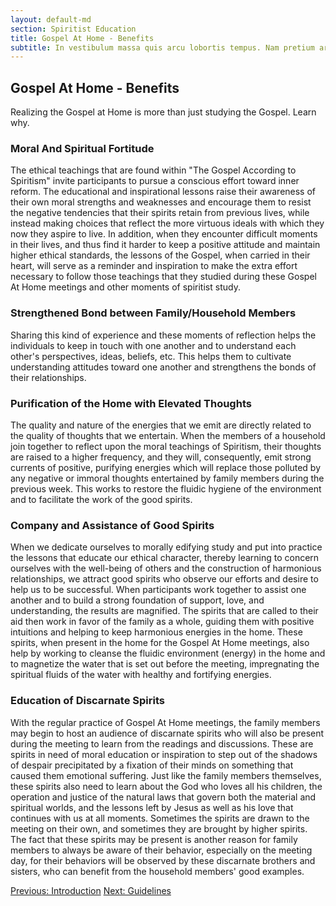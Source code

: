 ```yaml
---
layout: default-md
section: Spiritist Education
title: Gospel At Home - Benefits
subtitle: In vestibulum massa quis arcu lobortis tempus. Nam pretium arcu in odio vulputate luctus.
---
```


## Gospel At Home - Benefits
Realizing the Gospel at Home is more than just studying the Gospel. Learn why.


### Moral And Spiritual Fortitude
The ethical teachings that are found within "The Gospel According to Spiritism" invite participants to pursue a conscious effort toward inner reform. The educational and inspirational lessons raise their awareness of their own moral strengths and weaknesses and encourage them to resist the negative tendencies that their spirits retain from previous lives, while instead making choices that reflect the more virtuous ideals with which they now they aspire to live.  In addition, when they encounter difficult moments in their lives, and thus find it harder to keep a positive attitude and maintain higher ethical standards, the lessons of the Gospel, when carried in their heart, will serve as a reminder and inspiration to make the extra effort necessary to follow those teachings that they studied during these Gospel At Home meetings and other moments of spiritist study.
	     	
### Strengthened Bond between Family/Household Members
Sharing this kind of experience and these moments of reflection helps the individuals to keep in touch with one another and to understand each other's perspectives, ideas, beliefs, etc. This helps them to cultivate understanding attitudes toward one another and strengthens the bonds of their relationships.

### Purification of the Home with Elevated Thoughts
The quality and nature of the energies that we emit are directly related to the quality of thoughts that we entertain.  When the members of a household join together to reflect upon the moral teachings of Spiritism, their thoughts are raised to a higher frequency, and they will, consequently, emit strong currents of positive, purifying energies which will replace those polluted by any negative or immoral thoughts entertained by family members during the previous week.  This works to restore the fluidic hygiene of the environment and to facilitate the work of the good spirits.

### Company and Assistance of Good Spirits
When we dedicate ourselves to morally edifying study and put into practice the lessons that educate our ethical character, thereby learning to concern ourselves with the well-being of others and the construction of harmonious relationships, we attract good spirits who observe our efforts and desire to help us to be successful. When participants work together to assist one another and to build a strong foundation of support, love, and understanding, the results are magnified.  The spirits that are called to their aid then work in favor of the family as a whole, guiding them with positive intuitions and helping to keep harmonious energies in the home.  These spirits, when present in the home for the Gospel At Home meetings, also help by working to cleanse the fluidic environment (energy) in the home and to magnetize the water that is set out before the meeting, impregnating the spiritual fluids of the water with healthy and fortifying energies.

### Education of Discarnate Spirits
With the regular practice of Gospel At Home meetings, the family members may begin to host an audience of discarnate spirits who will also be present during the meeting to learn from the readings and discussions. These are spirits in need of moral education or inspiration to step out of the shadows of despair precipitated by a fixation of their minds on something that caused them emotional suffering.  Just like the family members themselves, these spirits also need to learn about the God who loves all his children, the operation and justice of the natural laws that govern both the material and spiritual worlds, and the lessons left by Jesus as well as his love that continues with us at all moments.  Sometimes the spirits are drawn to the meeting on their own, and sometimes they are brought by higher spirits.  The fact that these spirits may be present is another reason for family members to always be aware of their behavior, especially on the meeting day, for their behaviors will be observed by these discarnate brothers and sisters, who can benefit from the household members' good examples.





<a href="/spiritism/education/gospel-at-home/" class="button">Previous: Introduction</a>
<a href="/spiritism/education/gospel-at-home/guidelines" class="button">Next: Guidelines</a>
